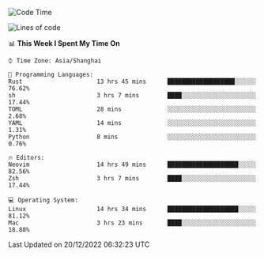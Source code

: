 <!--START_SECTION:waka-->
![Code Time](http://img.shields.io/badge/Code%20Time-1%2C072%20hrs%2029%20mins-blue)

![Lines of code](https://img.shields.io/badge/From%20Hello%20World%20I%27ve%20Written-24%20Thousand%20lines%20of%20code-blue)

📊 **This Week I Spent My Time On** 

```text
⌚︎ Time Zone: Asia/Shanghai

💬 Programming Languages: 
Rust                     13 hrs 45 mins      ███████████████████░░░░░░   76.62% 
sh                       3 hrs 7 mins        ████░░░░░░░░░░░░░░░░░░░░░   17.44% 
TOML                     28 mins             ░░░░░░░░░░░░░░░░░░░░░░░░░   2.68% 
YAML                     14 mins             ░░░░░░░░░░░░░░░░░░░░░░░░░   1.31% 
Python                   8 mins              ░░░░░░░░░░░░░░░░░░░░░░░░░   0.76%

🔥 Editors: 
Neovim                   14 hrs 49 mins      ████████████████████░░░░░   82.56% 
Zsh                      3 hrs 7 mins        ████░░░░░░░░░░░░░░░░░░░░░   17.44%

💻 Operating System: 
Linux                    14 hrs 34 mins      ████████████████████░░░░░   81.12% 
Mac                      3 hrs 23 mins       ████░░░░░░░░░░░░░░░░░░░░░   18.88%

```


 Last Updated on 20/12/2022 06:32:23 UTC
<!--END_SECTION:waka-->
